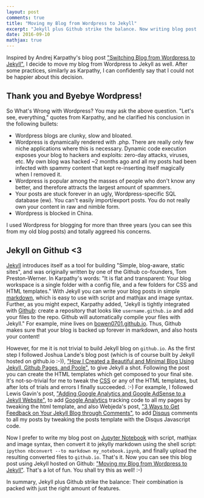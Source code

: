```yaml
---
layout: post
comments: true
title: "Moving my Blog from Wordpress to Jekyll"
excerpt: "Jekyll plus Github strike the balance. Now writing blog post is a lot of fun!"
date: 2016-09-10
mathjax: true
---
```


Inspired by Andrej Karpathy's blog post ["Switching Blog from Wordpress to Jekyll"](http://karpathy.github.io/2014/07/01/switching-to-jekyll/), I decide to move my blog from Wordpress to Jekyll as well. After some practices, similarly as Karpathy, I can confidently say that I could not be happier about this decision.

## Thank you and Byebye Wordpress!

So What's Wrong with Wordpress? You may ask the above question. "Let's see, everything," quotes from Karpathy, and he clarified his conclusion in the following bullets:

- Wordpress blogs are clunky, slow and bloated.
- Wordpress is dynamically rendered with .php. There are really only few niche applications where this is necessary. Dynamic code execution exposes your blog to hackers and exploits: zero-day attacks, viruses, etc. My own blog was hacked ~2 months ago and all my posts had been infected with spammy content that kept re-inserting itself magically when I removed it.
- Wordpress is popular among the masses of people who don't know any better, and therefore attracts the largest amount of spammers.
- Your posts are stuck forever in an ugly, Wordpress-specific SQL database (ew). You can't easily import/export posts. You do not really own your content in raw and nimble form.
- Wordpress is blocked in China.

I used Wordpress for blogging for more than three years (you can see this from my old blog posts) and totally aggreed his concerns.

## Jekyll on Github <3

[Jekyll](http://jekyllrb.com/) introduces itself as a tool for building "Simple, blog-aware, static sites", and was originally written by one of the Github co-founders, Tom Preston-Werner. In Karpathy's words: "It is flat and transparent: Your blog workspace is a single folder with a config file, and a few folders for CSS and HTML templates." With Jekyll you can write your blog posts in simple [markdown](https://github.com/adam-p/markdown-here/wiki/Markdown-Cheatsheet), which is easy to use with script and mathjax and image syntax. Further, as you might expect, Karpathy added, "Jekyll is tightly integrated with [Github](https://github.com): create a repository that looks like `username.github.io` and add your files to the repo. Github will automatically compile your files with Jekyll." For example, mine lives on [bowen0701.github.io](bowen0701.github.io). Thus, Github makes sure that your blog is backed up forever in markdown, and also hosts your content!

However, for me it is not trivial to build Jekyll blog on `github.io`. As the first step I followed Joshua Lande's blog post (which is of course built by Jekyll hosted on github.io :-)), ["How I Created a Beautiful and Minimal Blog Using Jekyll, Github Pages, and Poole"](http://joshualande.com/jekyll-github-pages-poole), to give Jekyll a shot. Following the post you can create the HTML templates which get composed to your final site. It's not-so-trivial for me to tweak the [CSS](http://www.w3schools.com/css/css_list.asp) or any of the HTML templates, but after lots of trials and errors I finally succeeded. :-) For example, I followed 
Lewis Gavin's post, ["Adding Google Analytics and Google AdSense to a Jekyll Website"](http://www.lewisgavin.co.uk/Google-Analytics-Adsense/), to add [Google Analytics](https://analytics.google.com/) tracking code to all my pages by tweaking the html template, and also Webjeda's post, ["3 Ways to Get Feedback on Your Jekyll Blog through Comments"](https://blog.webjeda.com/jekyll-comments/), to add [Disqus](https://disqus.com/) comments to all my posts by tweaking the posts template with the Disqus Javascript code. 

Now I prefer to write my blog post on [Jupyter Notebook](http://jupyter.org/) with script, mathjax and image syntax, then convert it to jekylly markdown using the shell script: `ipython nbconvert --to markdown my_notebook.ipynb`, and finally upload the resulting converted files to `github.io`. That's it. Now you can see this blog post using Jekyll hosted on Github: ["Moving my Blog from Wordpress to Jekyll"](https://bowen0701.github.io/blog/2016/09/10/github-jekyll-blog). That's a lot of fun. You shall try this as well! :-)

In summary, Jekyll plus Github strike the balance: Their combination is packed with just the right amount of features.
